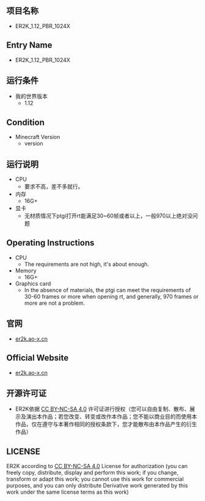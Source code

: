 ## 项目名称
* ER2K_1.12_PBR_1024X

## Entry Name
* ER2K_1.12_PBR_1024X

## 运行条件
* 我的世界版本
  * 1.12

## Condition
* Minecraft Version
  * version

## 运行说明
* CPU
  * 要求不高，差不多就行。
* 内存
  * 16G+
* 显卡
  * 无材质情况下ptgi打开rt能满足30~60帧或者以上，一般970以上绝对没问题
 
## Operating Instructions
* CPU
  * The requirements are not high, it's about enough.
* Memory
  * 16G+
* Graphics card
  * In the absence of materials, the ptgi can meet the requirements of 30-60 frames or more when opening rt, and generally, 970 frames or more are not a problem.

## 官网
* [er2k.ao-x.cn](https://er2k.ao-x.cn)

## Official Website
* [er2k.ao-x.cn](https://er2k.ao-x.cn)

## 开源许可证
* ER2K依据 [CC BY-NC-SA 4.0](https://creativecommons.org/licenses/by-nc-sa/4.0/) 许可证进行授权（您可以自由复制、散布、展示及演出本作品；若您改变、转变或改作本作品；您不能以商业目的而使用本作品，仅在遵守与本著作相同的授权条款下，您才能散布由本作品产生的衍生作品）

## LICENSE
ER2K according to [CC BY-NC-SA 4.0](https://creativecommons.org/licenses/by-nc-sa/4.0/) License for authorization (you can freely copy, distribute, display and perform this work; if you change, transform or adapt this work; you cannot use this work for commercial purposes, and you can only distribute Derivative work generated by this work under the same license terms as this work)
